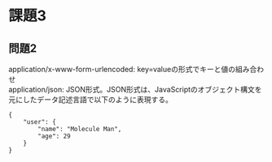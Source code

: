 # 課題3

## 問題2

application/x-www-form-urlencoded: key=valueの形式でキーと値の組み合わせ  
application/json: JSON形式。JSON形式は、JavaScriptのオブジェクト構文を元にしたデータ記述言語で以下のように表現する。

```
{
    "user": {
        "name": "Molecule Man",
        "age": 29
    }
}
```
